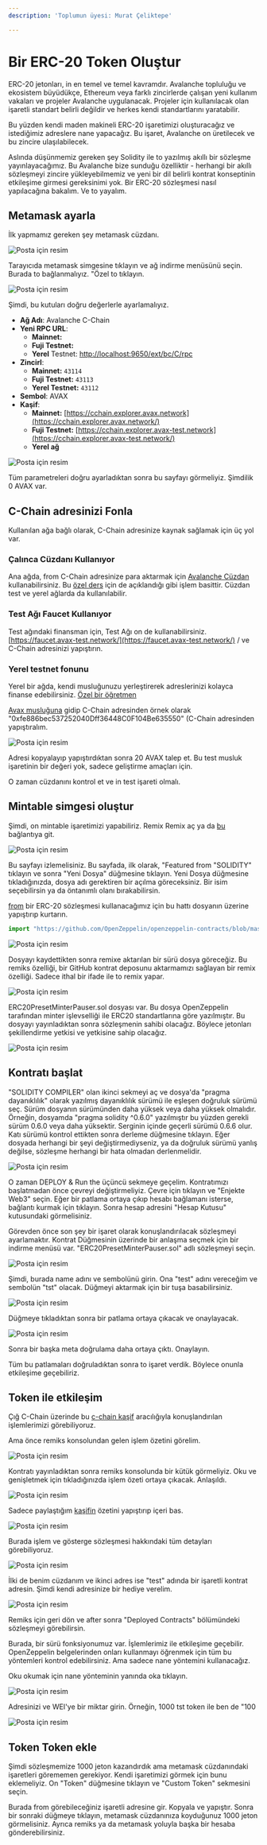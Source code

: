 ```yaml
---
description: 'Toplumun üyesi: Murat Çeliktepe'

---
```


# Bir ERC-20 Token Oluştur

ERC-20 jetonları, in en temel ve temel kavramdır. Avalanche topluluğu ve ekosistem büyüdükçe, Ethereum veya farklı zincirlerde çalışan yeni kullanım vakaları ve projeler Avalanche uygulanacak. Projeler için kullanılacak olan işaretli standart belirli değildir ve herkes kendi standartlarını yaratabilir.

Bu yüzden kendi maden makineli ERC-20 işaretimizi oluşturacağız ve istediğimiz adreslere nane yapacağız. Bu işaret, Avalanche on üretilecek ve bu zincire ulaşılabilecek.

Aslında düşünmemiz gereken şey Solidity ile to yazılmış akıllı bir sözleşme yayınlayacağımız. Bu Avalanche bize sunduğu özelliktir - herhangi bir akıllı sözleşmeyi zincire yükleyebilmemiz ve yeni bir dil belirli kontrat konseptinin etkileşime girmesi gereksinimi yok. Bir ERC-20 sözleşmesi nasıl yapılacağına bakalım. Ve to yayalım.

## Metamask ayarla

İlk yapmamız gereken şey metamask cüzdanı.

![Posta için resim](https://miro.medium.com/max/408/0*0HGM4O_J5iF3943S)

Tarayıcıda metamask simgesine tıklayın ve ağ indirme menüsünü seçin. Burada to bağlanmalıyız. "Özel to tıklayın.

![Posta için resim](https://miro.medium.com/max/989/1*Y7O1bBeTWnuQBAqTnwmqUQ.png)

Şimdi, bu kutuları doğru değerlerle ayarlamalıyız.

* **Ağ Adı**: Avalanche C-Chain
* **Yeni RPC URL**:
   * **Mainnet:**[](https://api.avax.network/ext/bc/C/rpc)
   * **Fuji Testnet:**[](https://api.avax-test.network/ext/bc/C/rpc)
   * **Yerel** Testnet: [http://localhost:9650/ext/bc/C/rpc](http://localhost:9650/ext/bc/C/rpc)
* **ZincirI**:
   * **Mainnet:** `43114`
   * **Fuji Testnet:** `43113`
   * **Yerel Testnet:** `43112`
* **Sembol**: AVAX
* **Kaşif**:
   * **Mainnet:** [https://cchain.explorer.avax.network](https://cchain.explorer.avax.network/)
   * **Fuji Testnet:** [https://cchain.explorer.avax-test.network](https://cchain.explorer.avax-test.network/)
   * **Yerel ağ**

![Posta için resim](../../../.gitbook/assets/erc20-metamask.png)

Tüm parametreleri doğru ayarladıktan sonra bu sayfayı görmeliyiz. Şimdilik 0 AVAX var.

## C-Chain adresinizi Fonla

Kullanılan ağa bağlı olarak, C-Chain adresinize kaynak sağlamak için üç yol var.

### **Çalınca Cüzdanı Kullanıyor**

Ana ağda, from C-Chain adresinize para aktarmak için [Avalanche Cüzdan](https://wallet.avax.network/) kullanabilirsiniz. Bu [özel ders](../platform/transfer-avax-between-x-chain-and-c-chain.md) için de açıklandığı gibi işlem basittir. Cüzdan test ve yerel ağlarda da kullanılabilir.

### **Test Ağı Faucet Kullanıyor**

Test ağındaki finansman için, Test Ağı on de kullanabilirsiniz. [https://faucet.avax-test.network/](https://faucet.avax-test.network/) / ve C-Chain adresinizi yapıştırın.

### Yerel testnet fonunu

Yerel bir ağda, kendi musluğunuzu yerleştirerek adreslerinizi kolayca finanse edebilirsiniz. [Özel bir öğretmen](https://medium.com/avalabs/the-ava-platform-tools-pt-2-the-ava-faucet-48f28da57146)

[Avax musluğuna](https://faucet.avax-test.network/) gidip C-Chain adresinden örnek olarak "0xfe886bec537252040Dff36448C0F104Be635550" (C-Chain adresinden yapıştıralım.

![Posta için resim](../../../.gitbook/assets/erc20-faucet.png)

Adresi kopyalayıp yapıştırdıktan sonra 20 AVAX talep et. Bu test musluk işaretinin bir değeri yok, sadece geliştirme amaçları için.

O zaman cüzdanını kontrol et ve in test işareti olmalı.

## Mintable simgesi oluştur

Şimdi, on mintable işaretimizi yapabiliriz. Remix Remix aç ya da [bu](https://remix.ethereum.org/#optimize=false&evmVersion=null&version=soljson-v0.6.6+commit.6c089d02.js) bağlantıya git.

![Posta için resim](https://miro.medium.com/max/1910/1*FWHtbWNXr6FvjzPHH93wvw.png)

Bu sayfayı izlemelisiniz. Bu sayfada, ilk olarak, "Featured from "SOLIDITY" tıklayın ve sonra "Yeni Dosya" düğmesine tıklayın. Yeni Dosya düğmesine tıkladığınızda, dosya adı gerektiren bir açılma göreceksiniz. Bir isim seçebilirsin ya da öntanımlı olanı bırakabilirsin.

[from](https://openzeppelin.com/contracts/) bir ERC-20 sözleşmesi kullanacağımız için bu hattı dosyanın üzerine yapıştırıp kurtarın.

```javascript
import "https://github.com/OpenZeppelin/openzeppelin-contracts/blob/master/contracts/token/ERC20/presets/ERC20PresetMinterPauser.sol";
```

![Posta için resim](https://miro.medium.com/max/1408/1*y1wpcCeB8PypnPfs-zhyBg.png)

Dosyayı kaydettikten sonra remixe aktarılan bir sürü dosya göreceğiz. Bu remiks özelliği, bir GitHub kontrat deposunu aktarmamızı sağlayan bir remix özelliği. Sadece ithal bir ifade ile to remix yapar.

![Posta için resim](https://miro.medium.com/max/1364/1*6pmdpKWiKj4RW-OcvMSijA.png)

ERC20PresetMinterPauser.sol dosyası var. Bu dosya OpenZeppelin tarafından minter işlevselliği ile ERC20 standartlarına göre yazılmıştır. Bu dosyayı yayınladıktan sonra sözleşmenin sahibi olacağız. Böylece jetonları şekillendirme yetkisi ve yetkisine sahip olacağız.

![Posta için resim](https://miro.medium.com/max/1398/1*5UcrRfoSwjpD29NyuMrrbA.png)

## Kontratı başlat

"SOLIDITY COMPILER" olan ikinci sekmeyi aç ve dosya'da "pragma dayanıklılık" olarak yazılmış dayanıklılık sürümü ile eşleşen doğruluk sürümü seç. Sürüm dosyanın sürümünden daha yüksek veya daha yüksek olmalıdır. Örneğin, dosyamda "pragma solidity ^0.6.0" yazılmıştır bu yüzden gerekli sürüm 0.6.0 veya daha yüksektir. Serginin içinde geçerli sürümü 0.6.6 olur. Katı sürümü kontrol ettikten sonra derleme düğmesine tıklayın. Eğer dosyada herhangi bir şeyi değiştirmediyseniz, ya da doğruluk sürümü yanlış değilse, sözleşme herhangi bir hata olmadan derlenmelidir.

![Posta için resim](https://miro.medium.com/max/1388/1*2jkDckFUJ4z3gMoLYZ_-PQ.png)

O zaman DEPLOY & Run the üçüncü sekmeye geçelim. Kontratımızı başlatmadan önce çevreyi değiştirmeliyiz. Çevre için tıklayın ve "Enjekte Web3" seçin. Eğer bir patlama ortaya çıkıp hesabı bağlamanı isterse, bağlantı kurmak için tıklayın. Sonra hesap adresini "Hesap Kutusu" kutusundaki görmelisiniz.

Görevden önce son şey bir işaret olarak konuşlandırılacak sözleşmeyi ayarlamaktır. Kontrat Düğmesinin üzerinde bir anlaşma seçmek için bir indirme menüsü var. "ERC20PresetMinterPauser.sol" adlı sözleşmeyi seçin.

![Posta için resim](https://miro.medium.com/max/383/1*s9LtZu4hSuPcVwVZsweZJA.png)

Şimdi, burada name adını ve sembolünü girin. Ona "test" adını vereceğim ve sembolün "tst" olacak. Düğmeyi aktarmak için bir tuşa basabilirsiniz.

![Posta için resim](https://miro.medium.com/max/593/1*ZKDEv_h_Pqfd3b7PAosXQw.png)

Düğmeye tıkladıktan sonra bir patlama ortaya çıkacak ve onaylayacak.

![Posta için resim](https://miro.medium.com/max/353/1*yOOQYZvESjSKx2qec5pYgA.png)

Sonra bir başka meta doğrulama daha ortaya çıktı. Onaylayın.

Tüm bu patlamaları doğruladıktan sonra to işaret verdik. Böylece onunla etkileşime geçebiliriz.

## Token ile etkileşim

Çığ C-Chain üzerinde bu [c-chain kaşif](https://cchain.explorer.avax-test.network/) aracılığıyla konuşlandırılan işlemlerimizi görebiliyoruz.

Ama önce remiks konsolundan gelen işlem özetini görelim.

![Posta için resim](https://miro.medium.com/max/1469/1*WTHSIfrDe9R_hk-C5GNq0g.png)

Kontratı yayınladıktan sonra remiks konsolunda bir kütük görmeliyiz. Oku ve genişletmek için tıkladığınızda işlem özeti ortaya çıkacak. Anlaşıldı.

![Posta için resim](https://miro.medium.com/max/1909/1*NBXgtkYv2VfBkZx1OsBm7A.png)

Sadece paylaştığım [kaşifin](https://cchain.explorer.avax-test.network/) özetini yapıştırıp içeri bas.

![Posta için resim](https://miro.medium.com/max/1907/1*6GhQaa_UaDvtk3Kvimi3aA.png)

Burada işlem ve gösterge sözleşmesi hakkındaki tüm detayları görebiliyoruz.

![Posta için resim](https://miro.medium.com/max/764/1*tTFQUn3fStbv-TW9kExyUg.png)

İlki de benim cüzdanım ve ikinci adres ise "test" adında bir işaretli kontrat adresin. Şimdi kendi adresinize bir hediye verelim.

![Posta için resim](https://miro.medium.com/max/607/1*K9eBNTQFkvUYjjmvegDZtQ.png)

Remiks için geri dön ve after sonra "Deployed Contracts" bölümündeki sözleşmeyi görebilirsin.

Burada, bir sürü fonksiyonumuz var. İşlemlerimiz ile etkileşime geçebilir. OpenZeppelin belgelerinden onları kullanmayı öğrenmek için tüm bu yöntemleri kontrol edebilirsiniz. Ama sadece nane yöntemini kullanacağız.

Oku okumak için nane yönteminin yanında oka tıklayın.

![Posta için resim](https://miro.medium.com/max/577/1*GrxG6rsklrYN4xN1eF_ckw.png)

Adresinizi ve WEI'ye bir miktar girin. Örneğin, 1000 tst token ile ben de "100

![Posta için resim](https://miro.medium.com/max/354/1*FM-PMUY7au61ejHJzBIsfg.png)

## Token Token ekle

Şimdi sözleşmemize 1000 jeton kazandırdık ama metamask cüzdanındaki işaretleri görememen gerekiyor. Kendi işaretimizi görmek için bunu eklemeliyiz. On "Token" düğmesine tıklayın ve "Custom Token" sekmesini seçin.

Burada from görebileceğiniz işaretli adresine gir. Kopyala ve yapıştır. Sonra bir sonraki düğmeye tıklayın, metamask cüzdanınıza koyduğunuz 1000 jeton görmelisiniz. Ayrıca remiks ya da metamask yoluyla başka bir hesaba gönderebilirsiniz.

